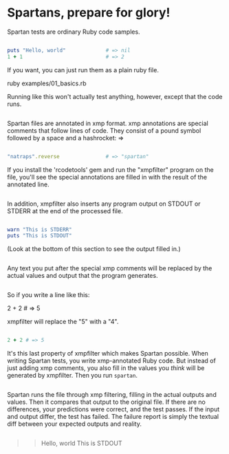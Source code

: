 # Spartans, prepare for glory!

Spartan tests are ordinary Ruby code samples.

```ruby

puts "Hello, world"             # => nil
1 + 1                           # => 2

```
If you want, you can just run them as a plain ruby file.

ruby examples/01_basics.rb

Running like this won't actually test anything, however, except that
the code runs.

```ruby

```
Spartan files are annotated in xmp format. xmp annotations are
special comments that follow lines of code. They consist of a pound
symbol followed by a space and a hashrocket: =>

```ruby

"natraps".reverse               # => "spartan"

```
If you install the 'rcodetools' gem and run the "xmpfilter" program
on the file, you'll see the special annotations are filled in with
the result of the annotated line.

```ruby

```
In addition, xmpfilter also inserts any program output on STDOUT or
STDERR at the end of the processed file.

```ruby

warn "This is STDERR"
puts "This is STDOUT"

```
(Look at the bottom of this section to see the output filled in.)

```ruby

```
Any text you put after the special xmp comments will be replaced by
the actual values and output that the program generates.

```ruby

```
So if you write a line like this:

2 + 2 # => 5

xmpfilter will replace the "5" with a "4".

```ruby

2 + 2 # => 5

```
It's this last property of xmpfilter which makes Spartan
possible. When writing Spartan tests, you write xmp-annotated Ruby
code. But instead of just adding xmp comments, you also fill in the
values you _think_ will be generated by xmpfilter. Then you run
`spartan`.

```ruby

```
Spartan runs the file through xmp filtering, filling in the actual
outputs and values. Then it compares that output to the original
file. If there are no differences, your predictions were correct,
and the test passes. If the input and output differ, the test has
failed. The failure report is simply the textual diff between your
expected outputs and reality.

```ruby

```
>> Hello, world
>> This is STDOUT
